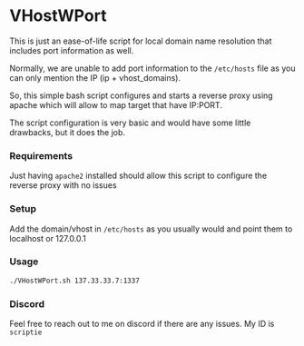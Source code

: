# VHostWPort

This is just an ease-of-life script for local domain name resolution that includes port information as well.

Normally, we are unable to add port information to the `/etc/hosts` file as you can only mention the IP (ip + vhost_domains).

So, this simple bash script configures and starts a reverse proxy using apache which will allow to map target that have IP:PORT.

The script configuration is very basic and would have some little drawbacks, but it does the job.

### Requirements 
Just having `apache2` installed should allow this script to configure the reverse proxy with no issues

### Setup
Add the domain/vhost in `/etc/hosts` as you usually would and point them to localhost or 127.0.0.1

### Usage
```sh
./VHostWPort.sh 137.33.33.7:1337
```

### Discord
Feel free to reach out to me on discord if there are any issues. My ID is `scriptie`
